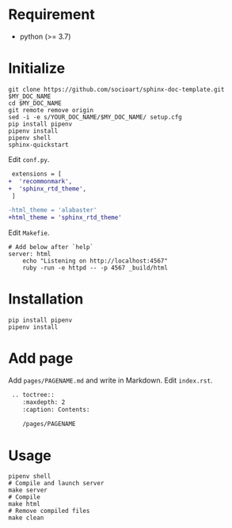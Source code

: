 # Requirement

* python (>= 3.7)

# Initialize


    git clone https://github.com/socioart/sphinx-doc-template.git $MY_DOC_NAME
    cd $MY_DOC_NAME
    git remote remove origin
    sed -i -e s/YOUR_DOC_NAME/$MY_DOC_NAME/ setup.cfg
    pip install pipenv
    pipenv install
    pipenv shell
    sphinx-quickstart

Edit `conf.py`.

```diff
 extensions = [
+  'recommonmark',
+  'sphinx_rtd_theme',
 ]
```

```diff
-html_theme = 'alabaster'
+html_theme = 'sphinx_rtd_theme'
```

Edit `Makefie`.

```
# Add below after `help`
server: html
	echo "Listening on http://localhost:4567"
	ruby -run -e httpd -- -p 4567 _build/html
```

# Installation

    pip install pipenv
    pipenv install

# Add page

Add `pages/PAGENAME.md` and write in Markdown.
Edit `index.rst`.

```diff
 .. toctree::
    :maxdepth: 2
    :caption: Contents:

    /pages/PAGENAME
```

# Usage

    pipenv shell
    # Compile and launch server
    make server
    # Compile
    make html
    # Remove compiled files
    make clean

